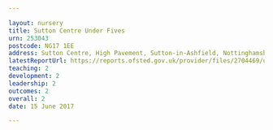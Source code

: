 ```yaml
---

layout: nursery
title: Sutton Centre Under Fives
urn: 253043
postcode: NG17 1EE
address: Sutton Centre, High Pavement, Sutton-in-Ashfield, Nottinghamshire, NG17 1EE
latestReportUrl: https://reports.ofsted.gov.uk/provider/files/2704469/urn/253043.pdf
teaching: 2
development: 2
leadership: 2
outcomes: 2
overall: 2
date: 15 June 2017

---
```

